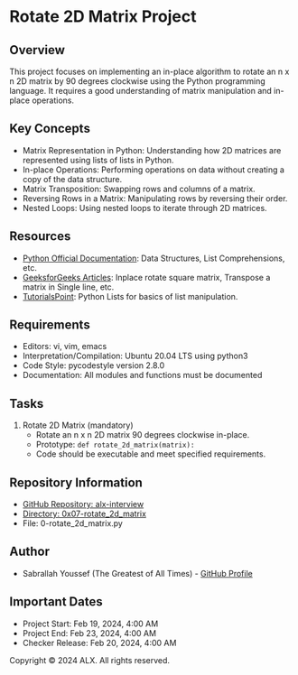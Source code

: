 # Rotate 2D Matrix Project

## Overview
This project focuses on implementing an in-place algorithm to rotate an n x n 2D matrix by 90 degrees clockwise using the Python programming language. It requires a good understanding of matrix manipulation and in-place operations.

## Key Concepts
- Matrix Representation in Python: Understanding how 2D matrices are represented using lists of lists in Python.
- In-place Operations: Performing operations on data without creating a copy of the data structure.
- Matrix Transposition: Swapping rows and columns of a matrix.
- Reversing Rows in a Matrix: Manipulating rows by reversing their order.
- Nested Loops: Using nested loops to iterate through 2D matrices.

## Resources
- [Python Official Documentation](https://docs.python.org/3/): Data Structures, List Comprehensions, etc.
- [GeeksforGeeks Articles](https://www.geeksforgeeks.org/): Inplace rotate square matrix, Transpose a matrix in Single line, etc.
- [TutorialsPoint](https://www.tutorialspoint.com/python/): Python Lists for basics of list manipulation.

## Requirements
- Editors: vi, vim, emacs
- Interpretation/Compilation: Ubuntu 20.04 LTS using python3
- Code Style: pycodestyle version 2.8.0
- Documentation: All modules and functions must be documented

## Tasks
1. Rotate 2D Matrix (mandatory)
   - Rotate an n x n 2D matrix 90 degrees clockwise in-place.
   - Prototype: `def rotate_2d_matrix(matrix):`
   - Code should be executable and meet specified requirements.

## Repository Information
- [GitHub Repository: alx-interview](https://github.com/user/repo)
- [Directory: 0x07-rotate_2d_matrix](https://github.com/user/repo/tree/master/0x07-rotate_2d_matrix)
- File: 0-rotate_2d_matrix.py

## Author
- Sabrallah Youssef (The Greatest of All Times) - [GitHub Profile](https://github.com/sabrallah)

## Important Dates
- Project Start: Feb 19, 2024, 4:00 AM
- Project End: Feb 23, 2024, 4:00 AM
- Checker Release: Feb 20, 2024, 4:00 AM

Copyright © 2024 ALX. All rights reserved.